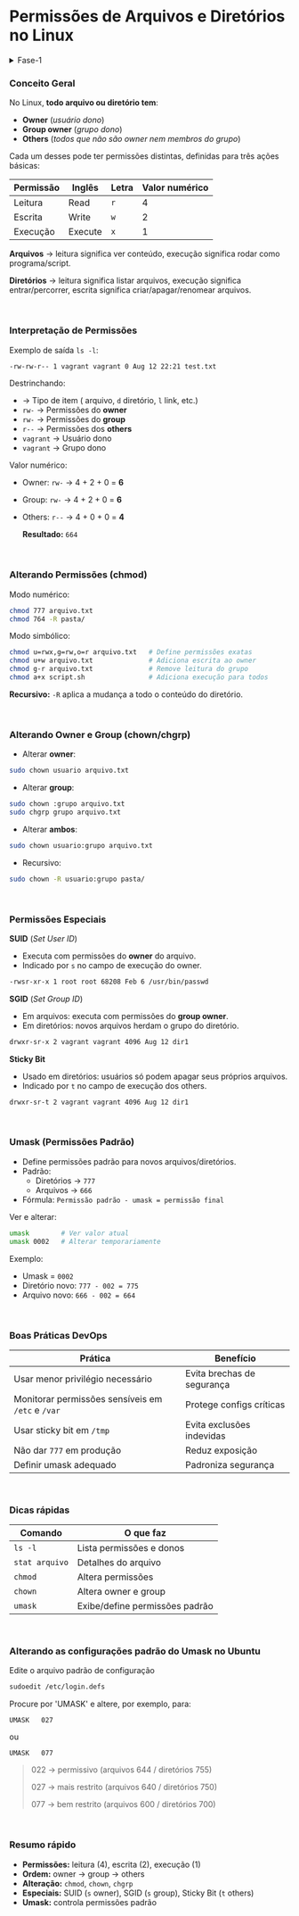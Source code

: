 # Permissões de Arquivos e Diretórios no Linux

<details>
<summary class="summary">Fase-1</summary>

- [1. Conceito geral](#conceito-geral)
- [2. Interpretação de Permissões](#interpretacao-de-permissoes)
- [3. Alterando Permissões (chmod)](#alterando-permissoes-chmod)
- [4. Alterando Owner e Group (chown/chgrp)](#alterando-owner-e-group-chownchgrp)
- [5. Permissões Especiais](#permissoes-especiais)
- [6. Umask (Permissões Padrão)](#umask-permissoes-padrao)
- [7. Boas Práticas DevOps](#boas-praticas-devops)
- [8. Dicas rápidas](#dicas-rapidas)
- [9. Alterando as configurações padrão do Umask no Ubuntu](#alterando-as-configuracoes-padrao-do-umask-no-ubuntu)
- [10. Resumo rápido](#resumo-rapido)
</details>

### Conceito Geral

No Linux, **todo arquivo ou diretório tem**:

- **Owner** (*usuário dono*)
- **Group owner** (*grupo dono*)
- **Others** (*todos que não são owner nem membros do grupo*)

Cada um desses pode ter permissões distintas, definidas para três ações básicas:

| Permissão | Inglês | Letra | Valor numérico |
| --- | --- | --- | --- |
| Leitura | Read | `r` | 4 |
| Escrita | Write | `w` | 2 |
| Execução | Execute | `x` | 1 |

**Arquivos** → leitura significa ver conteúdo, execução significa rodar como programa/script.

**Diretórios** → leitura significa listar arquivos, execução significa entrar/percorrer, escrita significa criar/apagar/renomear arquivos.

&nbsp;

### Interpretação de Permissões

Exemplo de saída `ls -l`:

```bash
-rw-rw-r-- 1 vagrant vagrant 0 Aug 12 22:21 test.txt
```

Destrinchando:

- → Tipo de item ( arquivo, `d` diretório, `l` link, etc.)
- `rw-` → Permissões do **owner**
- `rw-` → Permissões do **group**
- `r--` → Permissões dos **others**
- `vagrant` → Usuário dono
- `vagrant` → Grupo dono

Valor numérico:

- Owner: `rw-` → 4 + 2 + 0 = **6**
- Group: `rw-` → 4 + 2 + 0 = **6**
- Others: `r--` → 4 + 0 + 0 = **4**
    
    **Resultado:** `664`

&nbsp;

### Alterando Permissões (chmod)

Modo numérico:

```bash
chmod 777 arquivo.txt
chmod 764 -R pasta/
```

Modo simbólico:

```bash
chmod u=rwx,g=rw,o=r arquivo.txt   # Define permissões exatas
chmod u+w arquivo.txt              # Adiciona escrita ao owner
chmod g-r arquivo.txt              # Remove leitura do grupo
chmod a+x script.sh                # Adiciona execução para todos
```

**Recursivo:** `-R` aplica a mudança a todo o conteúdo do diretório.

&nbsp;

### Alterando Owner e Group (chown/chgrp)

- Alterar **owner**:

```bash
sudo chown usuario arquivo.txt
```

- Alterar **group**:

```bash
sudo chown :grupo arquivo.txt
sudo chgrp grupo arquivo.txt
```

- Alterar **ambos**:

```bash
sudo chown usuario:grupo arquivo.txt
```

- Recursivo:

```bash
sudo chown -R usuario:grupo pasta/
```

&nbsp;

### Permissões Especiais

**SUID** (*Set User ID*)

- Executa com permissões do **owner** do arquivo.
- Indicado por `s` no campo de execução do owner.

```bash
-rwsr-xr-x 1 root root 68208 Feb 6 /usr/bin/passwd
```

**SGID** (*Set Group ID*)

- Em arquivos: executa com permissões do **group owner**.
- Em diretórios: novos arquivos herdam o grupo do diretório.

```bash
drwxr-sr-x 2 vagrant vagrant 4096 Aug 12 dir1
```

**Sticky Bit**

- Usado em diretórios: usuários só podem apagar seus próprios arquivos.
- Indicado por `t` no campo de execução dos others.

```bash
drwxr-sr-t 2 vagrant vagrant 4096 Aug 12 dir1
```

&nbsp;

### Umask (Permissões Padrão)

- Define permissões padrão para novos arquivos/diretórios.
- Padrão:
    - Diretórios → `777`
    - Arquivos → `666`
- Fórmula: `Permissão padrão - umask = permissão final`

Ver e alterar:

```bash
umask        # Ver valor atual
umask 0002   # Alterar temporariamente
```

Exemplo:

- Umask = `0002`
- Diretório novo: `777 - 002 = 775`
- Arquivo novo: `666 - 002 = 664`

&nbsp;

### Boas Práticas DevOps 

| Prática | Benefício |
| --- | --- |
| Usar menor privilégio necessário | Evita brechas de segurança |
| Monitorar permissões sensíveis em `/etc` e `/var` | Protege configs críticas |
| Usar sticky bit em `/tmp` | Evita exclusões indevidas |
| Não dar `777` em produção | Reduz exposição |
| Definir umask adequado | Padroniza segurança |

&nbsp;

### Dicas rápidas

| Comando | O que faz |
| --- | --- |
| `ls -l` | Lista permissões e donos |
| `stat arquivo` | Detalhes do arquivo |
| `chmod` | Altera permissões |
| `chown` | Altera owner e group |
| `umask` | Exibe/define permissões padrão |

&nbsp;

### Alterando as configurações padrão do Umask no Ubuntu

Edite o arquivo padrão de configuração
```bash
sudoedit /etc/login.defs
```

Procure por 'UMASK' e altere, por exemplo, para:

```
UMASK	027
```

ou

```
UMASK	077
```

> 022 → permissivo (arquivos 644 / diretórios 755)
> 
> 
> 027 → mais restrito (arquivos 640 / diretórios 750)
> 
> 077 → bem restrito (arquivos 600 / diretórios 700)
>

&nbsp;

### Resumo rápido

- **Permissões:** leitura (4), escrita (2), execução (1)
- **Ordem:** owner → group → others
- **Alteração:** `chmod`, `chown`, `chgrp`
- **Especiais:** SUID (`s` owner), SGID (`s` group), Sticky Bit (`t` others)
- **Umask:** controla permissões padrão